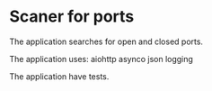 <h1> Scaner for ports </h1>

The application searches for open and closed ports.

The application uses:
aiohttp
asynco
json
logging

The application have tests.
